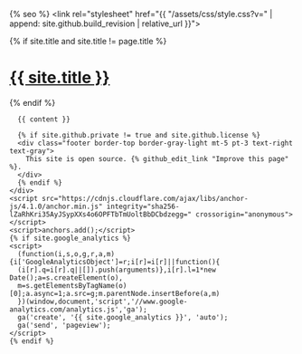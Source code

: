 
<html lang="{{ site.lang | default: "en-US" }}">
  <head>
    <meta charset="UTF-8">
    <meta http-equiv="X-UA-Compatible" content="IE=edge">
    <meta name="viewport" content="width=device-width, initial-scale=1">

{% seo %}
    <link rel="stylesheet" href="{{ "/assets/css/style.css?v=" | append: site.github.build_revision | relative_url }}">
  </head>
  <body>
    <div class="container-lg px-3 my-5 markdown-body">
      {% if site.title and site.title != page.title %}
      <h1><a href="{{ "/" | absolute_url }}">{{ site.title }}</a></h1>
      {% endif %}

      {{ content }}

      {% if site.github.private != true and site.github.license %}
      <div class="footer border-top border-gray-light mt-5 pt-3 text-right text-gray">
        This site is open source. {% github_edit_link "Improve this page" %}.
      </div>
      {% endif %}
    </div>
    <script src="https://cdnjs.cloudflare.com/ajax/libs/anchor-js/4.1.0/anchor.min.js" integrity="sha256-lZaRhKri35AyJSypXXs4o6OPFTbTmUoltBbDCbdzegg=" crossorigin="anonymous"></script>
    <script>anchors.add();</script>
    {% if site.google_analytics %}
    <script>
      (function(i,s,o,g,r,a,m){i['GoogleAnalyticsObject']=r;i[r]=i[r]||function(){
      (i[r].q=i[r].q||[]).push(arguments)},i[r].l=1*new Date();a=s.createElement(o),
      m=s.getElementsByTagName(o)[0];a.async=1;a.src=g;m.parentNode.insertBefore(a,m)
      })(window,document,'script','//www.google-analytics.com/analytics.js','ga');
      ga('create', '{{ site.google_analytics }}', 'auto');
      ga('send', 'pageview');
    </script>
    {% endif %}
  </body>
</html>
